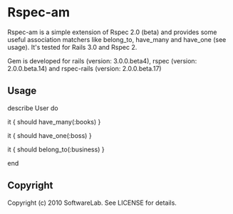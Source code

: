 # Rspec-am

Rspec-am is a simple extension of Rspec 2.0 (beta) and provides some useful association matchers like belong_to, have_many and have_one (see usage). It's tested for Rails 3.0 and Rspec 2.

Gem is developed for rails (version: 3.0.0.beta4), rspec (version: 2.0.0.beta.14) and rspec-rails (version: 2.0.0.beta.17)

## Usage

describe User do

  it { should have_many(:books) }
  
  it { should have_one(:boss) }
  
  it { should belong_to(:business) }
  
end

    

    
## Copyright
Copyright (c) 2010 SoftwareLab. See LICENSE for details.
